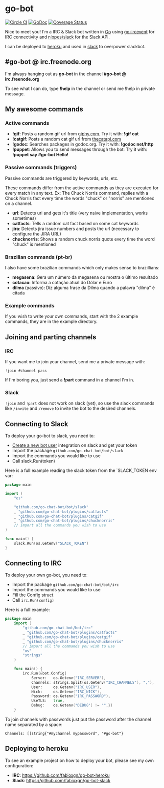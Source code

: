 # go-bot

[![Circle CI](https://circleci.com/gh/go-chat-bot/bot/tree/master.svg?style=svg)](https://circleci.com/gh/go-chat-bot/bot/tree/master) [![GoDoc](https://godoc.org/github.com/go-chat-bot/bot?status.png)](https://godoc.org/github.com/go-chat-bot/bot) [![Coverage Status](https://img.shields.io/coveralls/go-chat-bot/bot.svg)](https://coveralls.io/r/go-chat-bot/bot?branch=master)

Nice to meet you! I'm a IRC & Slack bot written in [Go][go] using [go-ircevent][go-ircevent] for IRC connectivity and [nlopes/slack](https://github.com/nlopes/slack) for the Slack API.

I can be deployed to [heroku][heroku] and used in [slack][slack] to overpower slackbot.

## #go-bot @ irc.freenode.org

I'm always hanging out as **go-bot** in the channel **#go-bot @ irc.freenode.org**

To see what I can do, type **!help** in the channel or send me !help in private message.

## My awesome commands

### Active commands

* **!gif**: Posts a random gif url from [giphy.com][giphy.com]. Try it with: **!gif cat**
* **!catgif**: Posts a random cat gif url from [thecatapi.com][thecatapi.com]
* **!godoc**: Searches packages in godoc.org. Try it with: **!godoc net/http**
* **!puppet**: Allows you to send messages through the bot: Try it with: **!puppet say #go-bot Hello!**

### Passive commands (triggers)

Passive commands are triggered by keywords, urls, etc.

These commands differ from the active commands as they are executed for every match in any text. Ex: The Chuck Norris command, replies with a Chuck Norris fact every time the words "chuck" or "norris" are mentioned on a channel.

* **url**: Detects url and gets it's title (very naive implementation, works sometimes)
* **catfacts**: Tells a random cat fact based on some cat keywords
* **jira**: Detects jira issue numbers and posts the url (necessary to configure the JIRA URL)
* **chucknorris**: Shows a random chuck norris quote every time the word "chuck" is mentioned

### Brazilian commands (pt-br)

I also have some brazilian commands which only makes sense to brazillians:

* **megasena**: Gera um número da megasena ou mostra o último resultado
* **cotacao**: Informa a cotação atual do Dólar e Euro
* **dilma** (passivo): Diz alguma frase da Dilma quando a palavra "dilma" é citada

### Example commands

If you wish to write your own commands, start with the 2 example commands, they are in the example directory.

## Joining and parting channels

### IRC

If you want me to join your channel, send me a private message with:

    !join #channel pass

If I'm boring you, just send a **!part** command in a channel I'm in.

### Slack

`!join` and `!part` does not work on slack (yet), so use the slack commands like `/invite` and `/remove` to invite the bot to the desired channels.

## Connecting to Slack

To deploy your go-bot to slack, you need to:

* [Create a new bot user](https://my.slack.com/services/new/bot) integration on slack and get your token
* Import the package `github.com/go-chat-bot/bot/slack`
* Import the commands you would like to use
* Call slack.Run(token)

Here is a full example reading the slack token from the `SLACK_TOKEN env var:

```Go
package main

import (
    "os"

    "github.com/go-chat-bot/bot/slack"
    _ "github.com/go-chat-bot/plugins/catfacts"
    _ "github.com/go-chat-bot/plugins/catgif"
    _ "github.com/go-chat-bot/plugins/chucknorris"
    // Import all the commands you wish to use
)

func main() {
    slack.Run(os.Getenv("SLACK_TOKEN")
}
```

## Connecting to IRC

To deploy your own go-bot, you need to:

* Import the package `github.com/go-chat-bot/bot/irc`
* Import the commands you would like to use
* Fill the Config struct
* Call `irc.Run(config)`

Here is a full example:
```Go
package main
	import (
		"github.com/go-chat-bot/bot/irc"
		_ "github.com/go-chat-bot/plugins/catfacts"
		_ "github.com/go-chat-bot/plugins/catgif"
		_ "github.com/go-chat-bot/plugins/chucknorris"
		// Import all the commands you wish to use
		"os"
		"strings"
	)

	func main() {
		irc.Run(&bot.Config{
			Server:   os.Getenv("IRC_SERVER"),
			Channels: strings.Split(os.Getenv("IRC_CHANNELS"), ","),
			User:     os.Getenv("IRC_USER"),
			Nick:     os.Getenv("IRC_NICK"),
			Password: os.Getenv("IRC_PASSWORD"),
			UseTLS:   true,
			Debug:    os.Getenv("DEBUG") != "",})
	}
```

To join channels with passwords just put the password after the channel name separated by a space:

    Channels: []string{"#mychannel mypassword", "#go-bot"}

## Deploying to heroku

To see an example project on how to deploy your bot, please see my own configuration:

- **IRC**: https://github.com/fabioxgn/go-bot-heroku
- **Slack**: https://github.com/fabioxgn/go-bot-slack

[go]: http://golang.org
[go-ircevent]: https://github.com/thoj/go-ircevent
[slack]: http://slack.com
[heroku]: http://heroku.com
[giphy.com]: http://giphy.com
[thecatapi.com]: http://thecatapi.com
